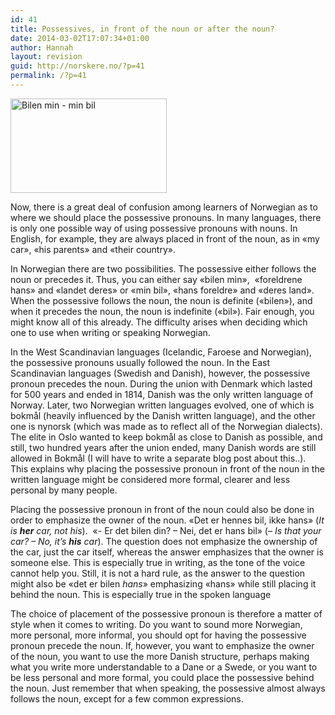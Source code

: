 ```yaml
---
id: 41
title: Possessives, in front of the noun or after the noun?
date: 2014-03-02T17:07:34+01:00
author: Hannah
layout: revision
guid: http://norskere.no/?p=41
permalink: /?p=41
---
```

<img loading="lazy" class="size-large wp-image-37 alignright" alt="Bilen min - min bil" src="http://norskere.no/wp-content/uploads/2014/03/possessivepronouns-1024x619.jpg" width="250" height="151" srcset="http://norskere.no/wp-content/uploads/2014/03/possessivepronouns-1024x619.jpg 1024w, http://norskere.no/wp-content/uploads/2014/03/possessivepronouns-300x181.jpg 300w, http://norskere.no/wp-content/uploads/2014/03/possessivepronouns.jpg 1094w" sizes="(max-width: 250px) 100vw, 250px" />

Now, there is a great deal of confusion among learners of Norwegian as to where we should place the possessive pronouns. In many languages, there is only one possible way of using possessive pronouns with nouns. In English, for example, they are always placed in front of the noun, as in &laquo;my car&raquo;, &laquo;his parents&raquo; and &laquo;their country&raquo;.

In Norwegian there are two possibilities. The possessive either follows the noun or precedes it. Thus, you can either say &laquo;bilen min&raquo;,  &laquo;foreldrene hans&raquo; and &laquo;landet deres&raquo; or &laquo;min bil&raquo;, &laquo;hans foreldre&raquo; and &laquo;deres land&raquo;. When the possessive follows the noun, the noun is definite (&laquo;bilen&raquo;), and when it precedes the noun, the noun is indefinite (&laquo;bil&raquo;). Fair enough, you might know all of this already. The difficulty arises when deciding which one to use when writing or speaking Norwegian.

In the West Scandinavian languages (Icelandic, Faroese and Norwegian), the possessive pronouns usually followed the noun. In the East Scandinavian languages (Swedish and Danish), however, the possessive pronoun precedes the noun. During the union with Denmark which lasted for 500 years and ended in 1814, Danish was the only written language of Norway. Later, two Norwegian written languages evolved, one of which is bokmål (heavily influenced by the Danish written language), and the other one is nynorsk (which was made as to reflect all of the Norwegian dialects). The elite in Oslo wanted to keep bokmål as close to Danish as possible, and still, two hundred years after the union ended, many Danish words are still allowed in Bokmål (I will have to write a separate blog post about this..). This explains why placing the possessive pronoun in front of the noun in the written language might be considered more formal, clearer and less personal by many people.

Placing the possessive pronoun in front of the noun could also be done in order to emphasize the owner of the noun. &laquo;Det er hennes bil, ikke hans&raquo; (_It is **her** car, not his_).  &laquo;- Er det bilen din? &#8211; Nei, det er hans bil&raquo; (_&#8211; Is that your car? &#8211; No, it&#8217;s **his** car_). The question does not emphasize the ownership of the car, just the car itself, whereas the answer emphasizes that the owner is someone else. This is especially true in writing, as the tone of the voice cannot help you. Still, it is not a hard rule, as the answer to the question might also be &laquo;det er bilen _hans_&raquo; emphasizing &laquo;hans&raquo; while still placing it behind the noun. This is especially true in the spoken language

The choice of placement of the possessive pronoun is therefore a matter of style when it comes to writing. Do you want to sound more Norwegian, more personal, more informal, you should opt for having the possessive pronoun precede the noun. If, however, you want to emphasize the owner of the noun, you want to use the more Danish structure, perhaps making what you write more understandable to a Dane or a Swede, or you want to be less personal and more formal, you could place the possessive behind the noun. Just remember that when speaking, the possessive almost always follows the noun, except for a few common expressions.